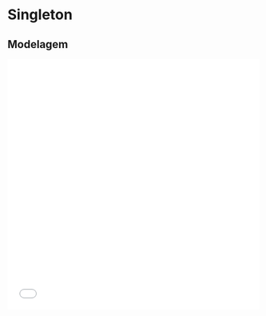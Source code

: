 # Singleton

## Modelagem

<iframe frameborder="0" style="width:100%;height:500px" src="PadroesDeProjeto\assets\singleton3.drawio.html" allowtransparency="true" dark=0></iframe>

